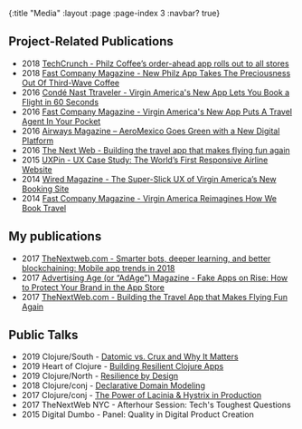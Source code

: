 {:title "Media"
 :layout :page
 :page-index 3
 :navbar? true}

## Project-Related Publications

* 2018 [TechCrunch - Philz Coffee’s order-ahead app rolls out to all stores](https://techcrunch.com/2018/03/12/philz-coffees-order-ahead-app-rolls-out-to-all-stores/?ncid=rss)
* 2018 [Fast Company Magazine - New Philz App Takes The Preciousness Out Of Third-Wave Coffee](https://www.fastcodesign.com/90163781/new-philz-app-takes-the-preciousness-out-of-third-wave-coffee)
* 2016 [Condé Nast Ttraveler - Virgin America's New App Lets You Book a Flight in 60 Seconds](http://www.cntraveler.com/stories/2016-07-28/virgin-america-new-app-lets-you-book-a-flight-in-60-seconds)
* 2016 [Fast Company Magazine - Virgin America's New App Puts A Travel Agent In Your Pocket](https://www.fastcodesign.com/3062242/terminal-velocity/virgin-americas-new-app-puts-a-travel-agent-in-your-pocket)
* 2016 [Airways Magazine – AeroMexico Goes Green with a New Digital Platform](https://airwaysmag.com/industry/aeromexico-new-digital-platform/)
* 2016 [The Next Web - Building the travel app that makes flying fun again](https://thenextweb.com/insider/2016/09/29/the-app-that-makes-flying-fun-again/)
* 2015 [UXPin - UX Case Study: The World’s First Responsive Airline Website](https://www.uxpin.com/studio/blog/ux-case-study-the-worlds-first-responsive-airline-website/)
* 2014 [Wired Magazine - The Super-Slick UX of Virgin America’s New Booking Site](https://www.wired.com/2014/06/the-super-slick-ux-of-virgin-americas-new-booking-site/)
* 2014 [Fast Company Magazine - Virgin America Reimagines How We Book Travel](https://www.fastcodesign.com/3031797/virgin-america-reimagines-how-we-book-travel)

## My publications

* 2017 [TheNextweb.com - Smarter bots, deeper learning, and better blockchaining: Mobile app trends in 2018](https://thenextweb.com/contributors/2017/12/08/smarter-bots-deeper-learning-better-blockchaining-mobile-app-trends-2018/)
* 2017 [Advertising Age (or “AdAge”) Magazine - Fake Apps on Rise: How to Protect Your Brand in the App Store](http://adage.com/article/digitalnext/protecting-brands-fake-apps/307483/)
* 2017 [TheNextWeb.com - Building the Travel App that Makes Flying Fun Again](https://thenextweb.com/insider/2016/09/29/the-app-that-makes-flying-fun-again/#.tnw_qrCjrLFC)

## Public Talks

* 2019 Clojure/South - [Datomic vs. Crux and Why It Matters](/assets/datomic-vs-crux-and-why-it-matters.pdf)
* 2019 Heart of Clojure - [Building Resilient Clojure Apps](https://www.youtube.com/watch?v=KtN0vqOlmn8)
* 2019 Clojure/North - [Resilience by Design](https://www.youtube.com/watch?v=ss1v6jHGDfk)
* 2018 Clojure/conj - [Declarative Domain Modeling](https://www.youtube.com/watch?v=EDojA_fahvM)
* 2017 Clojure/conj - [The Power of Lacinia & Hystrix in Production](https://github.com/luchiniatwork/conj2017)
* 2017 TheNextWeb NYC - Afterhour Session: Tech's Toughest Questions
* 2015 Digital Dumbo - Panel: Quality in Digital Product Creation
